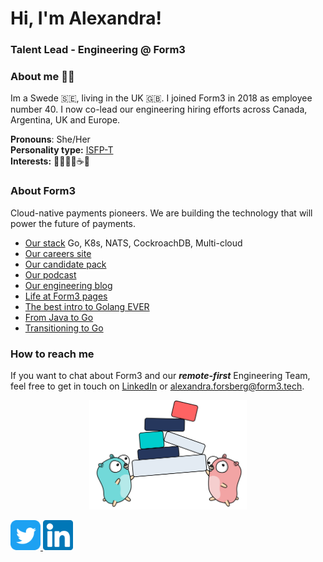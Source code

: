 # Hi, I'm Alexandra!

### Talent Lead - Engineering @ Form3<br>

### About me 👩‍💻
Im a Swede 🇸🇪, living in the UK 🇬🇧. I joined Form3 in 2018 as employee number 40. I now co-lead our engineering hiring efforts across Canada, Argentina, UK and Europe. 

**Pronouns**: She/Her<br>
**Personality type:** [ISFP-T](https://www.16personalities.com/isfp-personality)<br>
**Interests:** 🏊‍♀️🚴‍♀️☕🧒
<div style="page-break-after: always;"></div>

### About Form3 
Cloud-native payments pioneers. We are building the technology that will power the future of payments.<br>
<!-- Add anything to say to candidates below-->
- [Our stack](https://stackshare.io/form3/main) Go, K8s, NATS, CockroachDB, Multi-cloud
- [Our careers site](https://www.form3.tech/careers)
- [Our candidate pack](https://github.com/form3tech-oss/candidate-pack)
- [Our podcast](https://techpodcast.form3.tech/)
- [Our engineering blog](https://www.form3.tech/engineering/content)
- [Life at Form3 pages](https://www.form3.tech/engineering/life-at-form3)
- [The best intro to Golang EVER](https://www.youtube.com/watch?v=B1UP16OJpys)
- [From Java to Go](https://www.linkedin.com/posts/adelina-simion_alwaysbelearning-javaengineer-golang-activity-6942030092495687680-LbNw?utm_source=linkedin_share&utm_medium=member_desktop_web)
- [Transitioning to Go](https://techpodcast.form3.tech/episodes/ep-24-tech-moving-to-go)

### How to reach me 
If you want to chat about Form3 and our ***remote-first*** Engineering Team, feel free to get in touch on [LinkedIn](https://www.linkedin.com/in/alexandraforsberg/) or alexandra.forsberg@form3.tech.

<p align="center">
 <img src="https://github.com/adelina-simion-form3/adelina-simion-form3/blob/main/StackGophers.png?raw=true" width="50%"/>
</p>

<a href="https://twitter.com/ayforsberg" target="_blank"> <!--Change my link on this line -->
   <img src="https://github.com/adelina-simion-form3/adelina-simion-form3/blob/main/twitter.png?raw=true" width="48"/>
</a>
<a href="https://www.linkedin.com/in/alexandraforsberg/" target="_blank">  <!--Change my link on this line-->
   <img src="https://github.com/adelina-simion-form3/adelina-simion-form3/blob/main/linkedin.png?raw=true" width="48"/>
</a>
